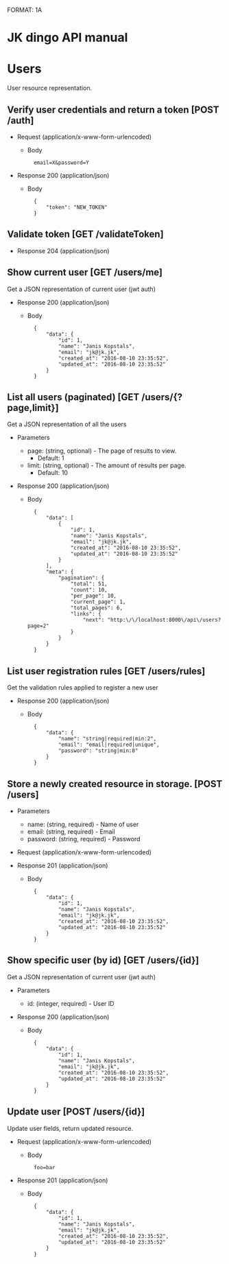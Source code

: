 FORMAT: 1A

# JK dingo API manual

# Users
User resource representation.

## Verify user credentials and return a token [POST /auth]


+ Request (application/x-www-form-urlencoded)
    + Body

            email=X&password=Y

+ Response 200 (application/json)
    + Body

            {
                "token": "NEW_TOKEN"
            }

## Validate token [GET /validateToken]


+ Response 204 (application/json)

## Show current user [GET /users/me]
Get a JSON representation of current user (jwt auth)

+ Response 200 (application/json)
    + Body

            {
                "data": {
                    "id": 1,
                    "name": "Janis Kopstals",
                    "email": "jk@jk.jk",
                    "created_at": "2016-08-10 23:35:52",
                    "updated_at": "2016-08-10 23:35:52"
                }
            }

## List all users (paginated) [GET /users/{?page,limit}]
Get a JSON representation of all the users

+ Parameters
    + page: (string, optional) - The page of results to view.
        + Default: 1
    + limit: (string, optional) - The amount of results per page.
        + Default: 10

+ Response 200 (application/json)
    + Body

            {
                "data": [
                    {
                        "id": 1,
                        "name": "Janis Kopstals",
                        "email": "jk@jk.jk",
                        "created_at": "2016-08-10 23:35:52",
                        "updated_at": "2016-08-10 23:35:52"
                    }
                ],
                "meta": {
                    "pagination": {
                        "total": 51,
                        "count": 10,
                        "per_page": 10,
                        "current_page": 1,
                        "total_pages": 6,
                        "links": {
                            "next": "http:\/\/localhost:8000\/api\/users?page=2"
                        }
                    }
                }
            }

## List user registration rules [GET /users/rules]
Get the validation rules applied to register a new user

+ Response 200 (application/json)
    + Body

            {
                "data": {
                    "name": "string|required|min:2",
                    "email": "email|required|unique",
                    "password": "string|min:8"
                }
            }

## Store a newly created resource in storage. [POST /users]


+ Parameters
    + name: (string, required) - Name of user
    + email: (string, required) - Email
    + password: (string, required) - Password

+ Request (application/x-www-form-urlencoded)

+ Response 201 (application/json)
    + Body

            {
                "data": {
                    "id": 1,
                    "name": "Janis Kopstals",
                    "email": "jk@jk.jk",
                    "created_at": "2016-08-10 23:35:52",
                    "updated_at": "2016-08-10 23:35:52"
                }
            }

## Show specific user (by id) [GET /users/{id}]
Get a JSON representation of current user (jwt auth)

+ Parameters
    + id: (integer, required) - User ID

+ Response 200 (application/json)
    + Body

            {
                "data": {
                    "id": 1,
                    "name": "Janis Kopstals",
                    "email": "jk@jk.jk",
                    "created_at": "2016-08-10 23:35:52",
                    "updated_at": "2016-08-10 23:35:52"
                }
            }

## Update user [POST /users/{id}]
Update user fields, return updated resource.

+ Request (application/x-www-form-urlencoded)
    + Body

            foo=bar

+ Response 201 (application/json)
    + Body

            {
                "data": {
                    "id": 1,
                    "name": "Janis Kopstals",
                    "email": "jk@jk.jk",
                    "created_at": "2016-08-10 23:35:52",
                    "updated_at": "2016-08-10 23:35:52"
                }
            }